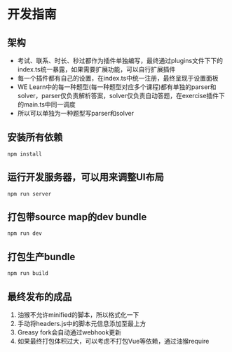 # 开发指南

## 架构
  - 考试、联系、时长、秒过都作为插件单独编写，最终通过plugins文件下下的index.ts统一暴露，如果需要扩展功能，可以自行扩展插件
  - 每一个插件都有自己的设置，在index.ts中统一注册，最终呈现于设置面板
  - WE Learn中的每一种题型(每一种题型对应多个课程)都有单独的parser和solver，parser仅负责解析答案，solver仅负责自动答题，在exercise插件下的main.ts中同一调度
  - 所以可以单独为一种题型写parser和solver

## 安装所有依赖
```
npm install
```

## 运行开发服务器，可以用来调整UI布局
```
npm run server
```

## 打包带source map的dev bundle
```
npm run dev
```

## 打包生产bundle
```
npm run build
```

## 最终发布的成品
1. 油猴不允许minified的脚本，所以格式化一下
2. 手动将headers.js中的脚本元信息添加至最上方
3. Greasy fork会自动通过webhook更新
4. 如果最终打包体积过大，可以考虑不打包Vue等依赖，通过油猴require